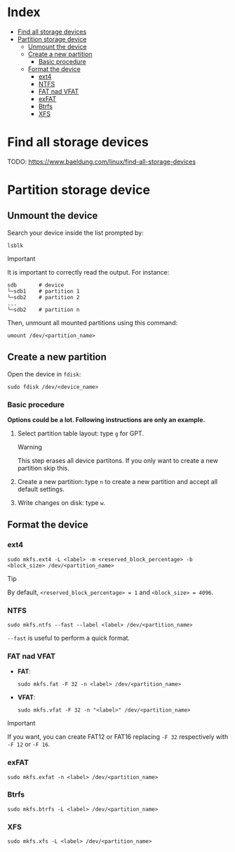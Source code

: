 # Index <!-- omit from toc -->

- [Find all storage devices](#find-all-storage-devices)
- [Partition storage device](#partition-storage-device)
  - [Unmount the device](#unmount-the-device)
  - [Create a new partition](#create-a-new-partition)
    - [Basic procedure](#basic-procedure)
  - [Format the device](#format-the-device)
    - [ext4](#ext4)
    - [NTFS](#ntfs)
    - [FAT nad VFAT](#fat-nad-vfat)
    - [exFAT](#exfat)
    - [Btrfs](#btrfs)
    - [XFS](#xfs)

# Find all storage devices

TODO: https://www.baeldung.com/linux/find-all-storage-devices

# Partition storage device

## Unmount the device

Search your device inside the list prompted by:

```shell
lsblk
```

> [!IMPORTANT]
>
> It is important to correctly read the output. For instance:
>
> ```shell
> sdb       # device
> └─sdb1    # partition 1
> └─sdb2    # partition 2
> ...
> └─sdb2    # partition n
> ```

Then, unmount all mounted partitions using this command:

```shell
umount /dev/<partition_name>
```

## Create a new partition

Open the device in `fdisk`:

```shell
sudo fdisk /dev/<device_name>
```

### Basic procedure

**Options could be a lot. Following instructions are only an example.**

1. Select partition table layout: type `g` for GPT.
   
   > [!WARNING]
   >
   > This step erases all device partitons. If you only want to create a new partition skip this.

2. Create a new partition: type `n` to create a new partition and accept all default settings.
3. Write changes on disk: type `w`.

## Format the device

### ext4

```shell
sudo mkfs.ext4 -L <label> -m <reserved_block_percentage> -b <block_size> /dev/<partition_name>
```

> [!TIP]
>
> By default, `<reserved_block_percentage> = 1` and `<block_size> = 4096`.

### NTFS

```shell
sudo mkfs.ntfs --fast --label <label> /dev/<partition_name>
```

`--fast` is useful to perform a quick format. 

### FAT nad VFAT

- **FAT**:
  
  ```shell
  sudo mkfs.fat -F 32 -n <label> /dev/<partition_name>
  ```

- **VFAT**:

  ```shell
  sudo mkfs.vfat -F 32 -n "<label>" /dev/<partition_name>
  ```

> [!IMPORTANT]
>
> If you want, you can create FAT12 or FAT16 replacing `-F 32` respectively with `-F 12` or `-F 16`.

### exFAT

```shell
sudo mkfs.exfat -n <label> /dev/<partition_name>
```

### Btrfs

```shell
sudo mkfs.btrfs -L <label> /dev/<partition_name>
```

### XFS

```shell
sudo mkfs.xfs -L <label> /dev/<partition_name>
```
